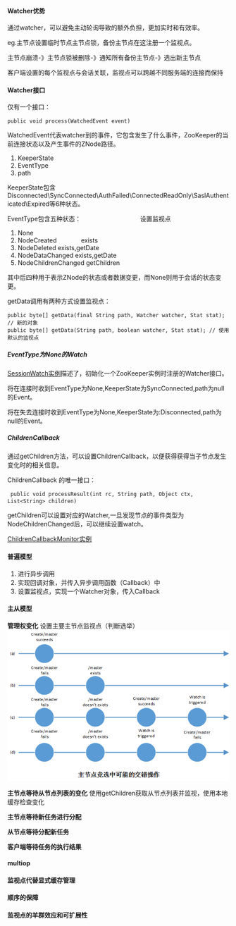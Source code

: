 #### Watcher优势
通过watcher，可以避免主动轮询导致的额外负担，更加实时和有效率。

eg.主节点设置临时节点主节点锁，备份主节点在这注册一个监视点。

主节点崩溃-》主节点锁被删除-》通知所有备份主节点-》选出新主节点

客户端设置的每个监视点与会话关联，监视点可以跨越不同服务端的连接而保持

#### Watcher接口

仅有一个接口：

	public void process(WatchedEvent event)
	

WatchedEvent代表watcher到的事件，它包含发生了什么事件，ZooKeeper的当前连接状态以及产生事件的ZNode路径。

1.	KeeperState
2.	EventType
3.	path

KeeperState包含Disconnected\SyncConnected\AuthFailed\ConnectedReadOnly\SaslAuthenticated\Expired等6种状态。


EventType包含五种状态：
                                  设置监视点
1.	None                      
2.	NodeCreated              exists
3.	NodeDeleted              exists,getDate 
4.	NodeDataChanged          exists,getDate 
5.	NodeChildrenChanged      getChildren 

其中后四种用于表示ZNode的状态或者数据变更，而None则用于会话的状态变更。

getData调用有两种方式设置监视点：
```
public byte[] getData(final String path, Watcher watcher, Stat stat); // 新的对象
public byte[] getData(String path, boolean watcher, Stat stat); // 使用默认的监视点
```
##### EventType为None的Watch
[SessionWatch实例](https://github.com/llohellohe/zookeeper/blob/master/src/main/java/yangqi/zookeeper/example/masterworker/SessionWatch.java)描述了，初始化一个ZooKeeper实例时注册的Watcher接口。

将在连接时收到EventType为None,KeeperState为SyncConnected,path为null的Event。


将在失去连接时收到EventType为None,KeeperState为:Disconnected,path为null的Event。

##### ChildrenCallback
通过getChildren方法，可以设置ChildrenCallback，以便获得获得当子节点发生变化时的相关信息。

ChildrenCallback 的唯一接口：

	 public void processResult(int rc, String path, Object ctx, List<String> children)

getChildren可以设置对应的Watcher,一旦发现节点的事件类型为NodeChildrenChanged后，可以继续设置watch。


[ChildrenCallbackMonitor实例](https://github.com/llohellohe/zookeeper/blob/master/src/main/java/yangqi/zookeeper/example/masterworker/ChildrenCallbackMonitor.java)

#### 普遍模型

1. 进行异步调用
2. 实现回调对象，并传入异步调用函数（Callback）中
3. 设置监视点，实现一个Watcher对象，传入Callback

#### 主从模型

**管理权变化** 设置主要主节点监视点（判断选举）
![主节点竞选中可能的交错操作](https://github.com/arslht/zookeeper/blob/master/4.1.png)

**主节点等待从节点列表的变化** 使用getChildren获取从节点列表并监视，使用本地缓存检查变化

**主节点等待新任务进行分配**

**从节点等待分配新任务**

**客户端等待任务的执行结果**

#### multiop

#### 监视点代替显式缓存管理

#### 顺序的保障

#### 监视点的羊群效应和可扩展性
